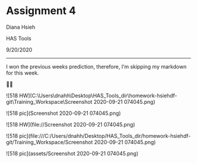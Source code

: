 # Assignment 4
Diana Hsieh

HAS Tools

9/20/2020
- - -

I won the previous weeks prediction, therefore, I'm skipping my markdown for this week.

:tada::tada:

![518 HW](C:\Users\dnahh\Desktop\HAS_Tools_dir\homework-hsiehdf-git\Training_Workspace\Screenshot 2020-09-21 074045.png)

![518 pic](Screenshot 2020-09-21 074045.png)

![518 HW](file://Screenshot 2020-09-21 074045.png)

![518 pic](file:///C:/Users/dnahh/Desktop/HAS_Tools_dir/homework-hsiehdf-git/Training_Workspace/Screenshot 2020-09-21 074045.png)

![518 pic](assets/Screenshot 2020-09-21 074045.png)
